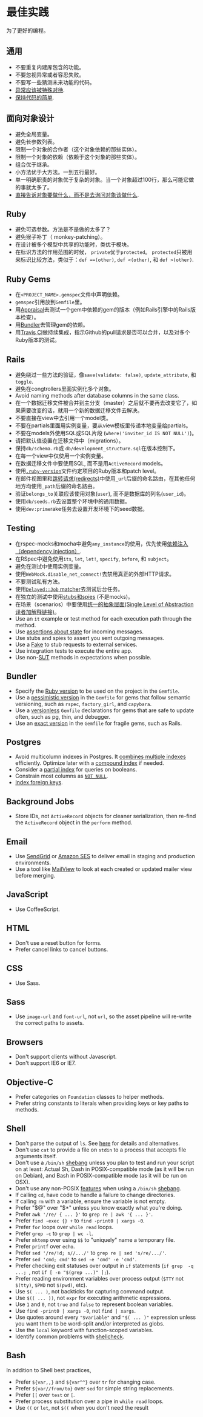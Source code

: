 最佳实践
==============

为了更好的编程。

通用
-------

* 不要重复内建库包含的功能。
* 不要忽视异常或者容忍失败。
* 不要写一些猜测未来功能的代码。
* [异常应该被特殊对待].
* [保持代码的简单].

[异常应该被特殊对待]: http://www.readability.com/~/yichhgvu
[保持代码的简单]: http://www.readability.com/~/ko2aqda2

面向对象设计
----------------------

* 避免全局变量。
* 避免长参数列表。
* 限制一个对象的合作者（这个对象依赖的那些实体）。
* 限制一个对象的依赖（依赖于这个对象的那些实体）。
* 组合优于继承。
* 小方法优于大方法。一到五行最好。
* 单一明确职责的对象优于复杂的对象。当一个对象超过100行，那么可能它做的事就太多了。
* [直接告诉对象要做什么，而不是去询问对象该做什么].

[直接告诉对象要做什么，而不是去询问对象该做什么]: http://robots.thoughtbot.com/post/27572137956/tell-dont-ask

Ruby
----

* 避免可选参数。方法是不是做的太多了？
* 避免猴子补丁（ monkey-patching）。
* 在设计被多个模型中共享的功能时，类优于模块。
* 在标识方法的作用范围的时候， `private`优于`protected`。  `protected`只被用来标识比较方法，类似于：`def ==(other)`, `def <(other)`, 和 `def >(other)`.

Ruby Gems
---------

* 在`<PROJECT_NAME>.gemspec`文件中声明依赖。
* `gemspec`引用放到`Gemfile`里。
* 用[Appraisal]去测试一个gem中依赖的gem的版本（例如Rails引擎中的Rails版本检查）。
* 用[Bundler]去管理gem的依赖。
* 用[Travis CI]做持续集成，指示Github的pull请求是否可以合并，以及对多个Ruby版本的测试。

[Appraisal]: https://github.com/thoughtbot/appraisal
[Bundler]: http://bundler.io
[Travis CI]: http://travis-ci.org

Rails
-----

* 避免绕过一些方法的验证，像`save(validate: false)`,
  `update_attribute`, 和 `toggle`.
* 避免在congtrollers里面实例化多个对象。
* Avoid naming methods after database columns in the same class.
* 在一个数据迁移文件被合并到主分支（master）之后就不要再去改变它了，如果需要改变的话，就用一个新的数据迁移文件去解决。
* 不要直接在view中去引用一个model类。
* 不要在partials里面用实例变量，要从view模板里传递本地变量给partials。
* 不要在models外使用SQL或SQL片段 (`where('inviter_id IS NOT NULL')`)。
* 请把默认值设置在迁移文件中（migrations）。
* 保持`db/schema.rb`或 `db/development_structure.sql`在版本控制下。
* 在每一个view中仅使用一个实例变量。
* 在数据迁移文件中要使用SQL, 而不是用`ActiveRecord` models。
* 使用[`.ruby-version`]文件约定项目的Ruby版本和patch level。
* 在邮件视图里和[跳转请求(redirects)]中使用`_url`后缀的命名路由，在其他任何地方均使用`_path`后缀的命名路由。
* 验证`belongs_to`关联应该使用对象(`user`), 而不是数据库的列名(`user_id`)。
* 使用`db/seeds.rb`去设置整个环境中的通用数据。 
* 使用`dev:prime`rake任务去设置开发环境下的seed数据。

[`.ruby-version`]: https://gist.github.com/fnichol/1912050
[跳转请求(redirects)]: http://www.w3.org/Protocols/rfc2616/rfc2616-sec14.html#sec14.30

Testing
-------

* 在rspec-mocks和mocha中避免`any_instance`的使用，优先使用[依赖注入（dependency injection）].
* 在RSpec中避免使用`its`, `let`, `let!`, `specify`, `before`, 和 `subject`。
* 避免在测试中使用实例变量。
* 使用`WebMock.disable_net_connect!`去禁用真正的外部HTTP请求。
* 不要测试私有方法。
* 使用[`Delayed::Job` matcher]去测试后台任务。
* 在独立的测试中使用[stubs和spies] \(不是mocks\)。
* 在场景（scenarios）中要使用[统一的抽象层面(Single Level of Abstraction译者加解释链接)]。
* Use an `it` example or test method for each execution path through the method.
* Use [assertions about state] for incoming messages.
* Use stubs and spies to assert you sent outgoing messages.
* Use a [Fake] to stub requests to external services.
* Use integration tests to execute the entire app.
* Use non-[SUT] methods in expectations when possible.

[依赖注入（dependency injection）]: http://en.wikipedia.org/wiki/Dependency_injection
[`Delayed::Job` matcher]: https://gist.github.com/3186463
[stubs和spies]: http://robots.thoughtbot.com/post/159805295/spy-vs-spy
[assertions about state]: https://speakerdeck.com/skmetz/magic-tricks-of-testing-railsconf?slide=51
[Fake]: http://robots.thoughtbot.com/post/219216005/fake-it
[SUT]: http://xunitpatterns.com/SUT.html
[统一的抽象层面(Single Level of Abstraction译者加解释链接)]:
http://masihjesus.wordpress.com/2013/11/02/single-level-of-abstraction/

Bundler
-------

* Specify the [Ruby version] to be used on the project in the `Gemfile`.
* Use a [pessimistic version] in the `Gemfile` for gems that follow semantic
  versioning, such as `rspec`, `factory_girl`, and `capybara`.
* Use a [versionless] `Gemfile` declarations for gems that are safe to update
  often, such as pg, thin, and debugger.
* Use an [exact version] in the `Gemfile` for fragile gems, such as Rails.

[Ruby version]: http://bundler.io/v1.3/gemfile_ruby.html
[exact version]: http://robots.thoughtbot.com/post/35717411108/a-healthy-bundle
[pessimistic version]: http://robots.thoughtbot.com/post/35717411108/a-healthy-bundle
[versionless]: http://robots.thoughtbot.com/post/35717411108/a-healthy-bundle

Postgres
--------

* Avoid multicolumn indexes in Postgres. It [combines multiple indexes]
  efficiently. Optimize later with a [compound index] if needed.
* Consider a [partial index] for queries on booleans.
* Constrain most columns as [`NOT NULL`].
* [Index foreign keys].

[`NOT NULL`]: http://www.postgresql.org/docs/9.1/static/ddl-constraints.html#AEN2444
[combines multiple indexes]: http://www.postgresql.org/docs/9.1/static/indexes-bitmap-scans.html
[compound index]: http://www.postgresql.org/docs/9.2/static/indexes-bitmap-scans.html
[partial index]: http://www.postgresql.org/docs/9.1/static/indexes-partial.html
[Index foreign keys]: https://tomafro.net/2009/08/using-indexes-in-rails-index-your-associations

Background Jobs
---------------

* Store IDs, not `ActiveRecord` objects for cleaner serialization, then re-find
  the `ActiveRecord` object in the `perform` method.

Email
-----

* Use [SendGrid] or [Amazon SES] to deliver email in staging and production
  environments.
* Use a tool like [MailView] to look at each created or updated mailer view
  before merging.

[Amazon SES]: http://robots.thoughtbot.com/post/3105121049/delivering-email-with-amazon-ses-in-a-rails-3-app
[SendGrid]: https://devcenter.heroku.com/articles/sendgrid
[MailView]: https://github.com/37signals/mail_view

JavaScript
----------

* Use CoffeeScript.

HTML
----

* Don't use a reset button for forms.
* Prefer cancel links to cancel buttons.

CSS
---

* Use Sass.

Sass
----

* Use `image-url` and `font-url`, not `url`, so the asset pipeline will re-write
  the correct paths to assets.

Browsers
--------

* Don't support clients without Javascript.
* Don't support IE6 or IE7.

Objective-C
-----------

* Prefer categories on `Foundation` classes to helper methods.
* Prefer string constants to literals when providing keys or key paths to methods.

Shell
-----

* Don't parse the output of `ls`. See [here][parsingls] for details and 
  alternatives.
* Don't use `cat` to provide a file on `stdin` to a process that accepts 
  file arguments itself.
* Don't use a `/bin/sh` [shebang][] unless you plan to test and run your 
  script on at least: Actual Sh, Dash in POSIX-compatible mode (as it 
  will be run on Debian), and Bash in POSIX-compatible mode (as it will 
  be run on OSX).
* Don't use any non-POSIX [features][bashisms] when using a `/bin/sh` 
  [shebang][].
* If calling `cd`, have code to handle a failure to change directories.
* If calling `rm` with a variable, ensure the variable is not empty.
* Prefer "$@" over "$\*" unless you know exactly what you're doing.
* Prefer `awk '/re/ { ... }'` to `grep re | awk '{ ... }'`.
* Prefer `find -exec {} +` to `find -print0 | xargs -0`.
* Prefer `for` loops over `while read` loops.
* Prefer `grep -c` to `grep | wc -l`.
* Prefer `mktemp` over using `$$` to "uniquely" name a temporary file.
* Prefer `printf` over `echo`.
* Prefer `sed '/re/!d; s//.../'` to `grep re | sed 's/re/.../'`.
* Prefer `sed 'cmd; cmd'` to `sed -e 'cmd' -e 'cmd'`.
* Prefer checking exit statuses over output in `if` statements (`if grep 
  -q ...; `, not `if [ -n "$(grep ...)" ];`).
* Prefer reading environment variables over process output (`$TTY` not 
  `$(tty)`, `$PWD` not `$(pwd)`, etc).
* Use `$( ... )`, not backticks for capturing command output.
* Use `$(( ... ))`, not `expr` for executing arithmetic expressions.
* Use `1` and `0`, not `true` and `false` to represent boolean 
  variables.
* Use `find -print0 | xargs -0`, not `find | xargs`.
* Use quotes around every `"$variable"` and `"$( ... )"` expression 
  unless you want them to be word-split and/or interpreted as globs.
* Use the `local` keyword with function-scoped variables.
* Identify common problems with [shellcheck][].

[shebang]: http://en.wikipedia.org/wiki/Shebang_(Unix)
[parsingls]: http://mywiki.wooledge.org/ParsingLs
[bashisms]: http://mywiki.wooledge.org/Bashism
[shellcheck]: http://www.shellcheck.net/

Bash
----

In addition to Shell best practices,

* Prefer `${var,,}` and `${var^^}` over `tr` for changing case.
* Prefer `${var//from/to}` over `sed` for simple string replacements.
* Prefer `[[` over `test` or `[`.
* Prefer process substitution over a pipe in `while read` loops.
* Use `((` or `let`, not `$((` when you don't need the result
